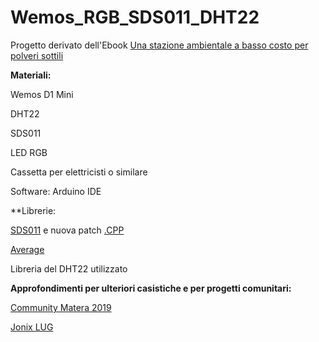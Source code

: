 # Wemos_RGB_SDS011_DHT22

Progetto derivato dell'Ebook [Una stazione ambientale a basso costo per polveri sottili](http://www.coderschoolitalia.it/ebook-una-stazione-ambientale-a-basso-costo-per-il-controllo-polveri-sottili/)

**Materiali:**

Wemos D1 Mini

DHT22

SDS011

LED RGB

Cassetta per elettricisti o similare

Software: Arduino IDE



**Librerie: 


  [SDS011](https://github.com/ricki-z/SDS011) e nuova patch [.CPP](https://drive.google.com/open?id=1XjTrKBAsZZAOIlP953CSwsifAM_0MXDQ)
  
  [Average](https://github.com/RobTillaart/Arduino/tree/master/libraries/RunningAverage)
  
  Libreria del DHT22 utilizzato


**Approfondimenti per ulteriori casistiche e per progetti comunitari:**

  [Community Matera 2019](https://community.matera-basilicata2019.it/t/stazione-monitoraggio-qualita-dellaria/237)
  
  [Jonix LUG](https://gitlab.com/JonixLUG/jonixlug-aqi/)
  
  
